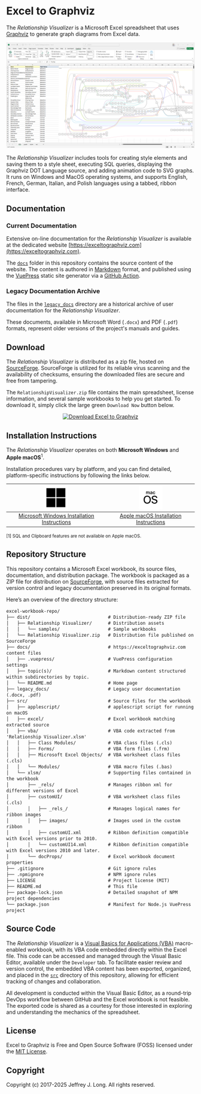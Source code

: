 # Excel to Graphviz

The *Relationship Visualizer* is a Microsoft Excel spreadsheet that uses [Graphviz](https://graphviz.org) to generate graph diagrams from Excel data. 

![](./docs/overview/styles_applied.png)

The *Relationship Visualizer* includes tools for creating style elements and saving them to a style sheet, executing SQL queries, displaying the Graphviz DOT Language source, and adding animation code to SVG graphs. It runs on Windows and MacOS operating systems, and supports English, French, German, Italian, and Polish languages using a tabbed, ribbon interface.

## Documentation

### Current Documentation

Extensive on-line documentation for the *Relationship Visualizer* is available at the dedicated website [https://exceltographviz.com](https://exceltographviz.com). 

The [`docs`](https://github.com/jjlong150/ExcelToGraphviz/tree/main/docs) folder in this repository contains the source content of the website. The content is authored in [Markdown](https://www.markdownguide.org/basic-syntax/) format, and published using the [VuePress](https://vuepress.vuejs.org/) static site generator via a [GitHub Action](https://docs.github.com/en/actions).

### Legacy Documentation Archive

The files in the [`legacy_docs`](https://github.com/jjlong150/ExcelToGraphviz/tree/main/legacy_docs) directory are a historical archive of user documentation for the *Relationship Visualizer*. 

These documents, available in Microsoft Word (`.docx`) and PDF (`.pdf`) formats, represent older versions of the project's manuals and guides.

## Download

The *Relationship Visualizer* is distributed as a zip file, hosted on [SourceForge](https://sourceforge.net/projects/relationship-visualizer/). SourceForge is utilized for its reliable virus scanning and the availability of checksums, ensuring the downloaded files are secure and free from tampering.

The `RelationshipVisualizer.zip` file contains the main spreadsheet, license information, and several sample workbooks to help you get started. To download it, simply click the large green `Download Now` button below. 

<center>

[![Download Excel to Graphviz](https://a.fsdn.com/con/app/sf-download-button)](https://sourceforge.net/projects/relationship-visualizer/files/latest/download)

</center>

## Installation Instructions

The *Relationship Visualizer* operates on both **Microsoft Windows** and **Apple macOS**<sup>1</sup>. 

Installation procedures vary by platform, and you can find detailed, platform-specific instructions by following the links below.

| <center><a href="./docs/install-win/README.md"><img src="./docs/install/winos.png" /></a></center> | <center><a href="./docs/install-mac/README.md"><img src="./docs/install/macos.png"/></a></center> |
| ------------------- | ------------------------------- |
| <center>[Microsoft Windows Installation Instructions](./docs/install-win/README.md)</center> | <center>[Apple macOS Installation Instructions](./docs/install-mac/README.md)</center> |

<small>[1] SQL and Clipboard features are not available on Apple macOS.</small>

## Repository Structure

This repository contains a Microsoft Excel workbook, its source files, documentation, and distribution package. The workbook is packaged as a ZIP file for distribution on [SourceForge](https://sourceforge.net/projects/relationship-visualizer/), with source files extracted for version control and legacy documentation preserved in its original formats.

Here’s an overview of the directory structure:

```
excel-workbook-repo/
├── dist/                             # Distribution-ready ZIP file
│   ├── Relationship Visualizer/      # Distribution assets
│   │   └── samples/                  # Sample workbooks
│   └── Relationship Visualizer.zip   # Distribution file published on SourceForge
├── docs/                             # https://exceltographviz.com content files
│   ├── .vuepress/                    # VuePress configuration settings
│   ├── topic(s)/                     # Markdown content structured within subdirectories by topic.
│   └── README.md                     # Home page
├── legacy_docs/                      # Legacy user documentation (.docx, .pdf)
├── src/                              # Source files for the workbook
│   ├── applescript/                  # applescript script for running on macOS
│   ├── excel/                        # Excel workbook matching extracted source
│   ├── vba/                          # VBA code extracted from 'Relationship Visualizer.xlsm'
│   │   ├── Class Modules/            # VBA class files (.cls)
│   │   ├── Forms/                    # VBA form files (.frm)
│   │   ├── Microsoft Excel Objects/  # VBA worksheet class files (.cls)
│   │   └── Modules/                  # VBA macro files (.bas)
│   └── xlsm/                         # Supporting files contained in the workbook
│       ├── _rels/                    # Manages ribbon xml for different versions of Excel
│       ├── customUI/                 # VBA worksheet class files (.cls)
│       │   ├── _rels_/               # Manages logical names for ribbon images
│       │   ├── images/               # Images used in the custom ribbon
│       │   ├── customUI.xml          # Ribbon definition compatible with Excel versions prior to 2010.
│       │   └── customUI14.xml        # Ribbon definition compatible with Excel versions 2010 and later.
│       └── docProps/                 # Excel workbook document properties
├── .gitignore                        # Git ignore rules
├── .npmignore                        # NPM ignore rules
├── LICENSE                           # Project license (MIT)
├── README.md                         # This file
├── package-lock.json                 # Detailed snapshot of NPM project dependencies
└── package.json                      # Manifest for Node.js VuePress project
```

## Source Code

The *Relationship Visualizer* is a [Visual Basics for Applications (VBA)](https://en.wikipedia.org/wiki/Visual_Basic_for_Applications) macro-enabled workbook, with its VBA code embedded directly within the Excel file. This code can be accessed and managed through the Visual Basic Editor, available under the `Developer` tab. To facilitate easier review and version control, the embedded VBA content has been exported, organized, and placed in the [`src`](./src/) directory of this repository, allowing for efficient tracking of changes and collaboration.

All development is conducted within the Visual Basic Editor, as a round-trip DevOps workflow between GitHub and the Excel workbook is not feasible. The exported code is shared as a courtesy for those interested in exploring and understanding the mechanics of the spreadsheet.


## License

Excel to Graphviz is Free and Open Source Software (FOSS) licensed under the [MIT License](/LICENSE).

## Copyright

Copyright (c) 2017-2025 Jeffrey J. Long. All rights reserved.

